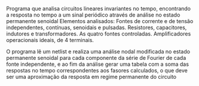 Programa que analisa circuitos lineares invariantes no tempo, encontrando a resposta no tempo a um sinal periódico através de análise no estado permanente senoidal
Elementos analisados:
  Fontes de corrente e de tensão independentes, contínuas, senoidais e pulsadas.
  Resistores, capacitores, indutores e transformadores.
  As quatro fontes controladas.
  Amplificadores operacionais ideais, de 4 terminais.
  
O programa lê um netlist e realiza uma análise nodal modificada no estado permanente senoidal para cada componente da série de Fourier de cada fonte independente, e ao fim da análise gerar uma tabela com a soma das respostas no tempo correspondentes aos fasores calculados, o que deve ser uma aproximação da resposta em regime permanente do circuito
